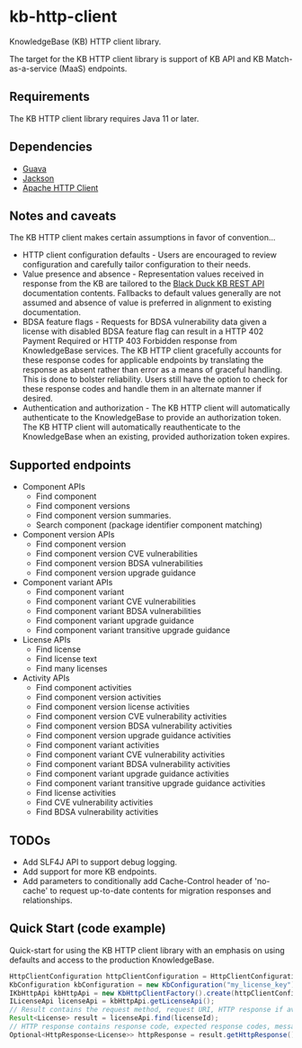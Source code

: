 # kb-http-client

KnowledgeBase (KB) HTTP client library.

The target for the KB HTTP client library is support of KB API and KB Match-as-a-service (MaaS) endpoints.

## Requirements

The KB HTTP client library requires Java 11 or later.

## Dependencies

* [Guava](https://github.com/google/guava)
* [Jackson](https://github.com/FasterXML/jackson)
* [Apache HTTP Client](https://hc.apache.org/httpcomponents-client-5.2.x)

## Notes and caveats

The KB HTTP client makes certain assumptions in favor of convention...

* HTTP client configuration defaults - Users are encouraged to review configuration and carefully tailor configuration to their needs.
* Value presence and absence - Representation values received in response from the KB are tailored to the [Black Duck KB REST API](https://kbtest.blackducksoftware.com/docs/index.html) documentation contents.  Fallbacks to default values generally are not assumed and absence of value is preferred in alignment to existing documentation.
* BDSA feature flags - Requests for BDSA vulnerability data given a license with disabled BDSA feature flag can result in a HTTP 402 Payment Required or HTTP 403 Forbidden response from KnowledgeBase services.   The KB HTTP client gracefully accounts for these response codes for applicable endpoints by translating the response as absent rather than error as a means of graceful handling.   This is done to bolster reliability.   Users still have the option to check for these response codes and handle them in an alternate manner if desired.
* Authentication and authorization - The KB HTTP client will automatically authenticate to the KnowledgeBase to provide an authorization token.   The KB HTTP client will automatically reauthenticate to the KnowledgeBase when an existing, provided authorization token expires.

## Supported endpoints

+ Component APIs
    - Find component
    - Find component versions
    - Find component version summaries.
    - Search component (package identifier component matching)
+ Component version APIs
    - Find component version
    - Find component version CVE vulnerabilities
    - Find component version BDSA vulnerabilities
    - Find component version upgrade guidance
+ Component variant APIs
    - Find component variant
    - Find component variant CVE vulnerabilities
    - Find component variant BDSA vulnerabilities
    - Find component variant upgrade guidance
    - Find component variant transitive upgrade guidance
+ License APIs
    - Find license
    - Find license text    
    - Find many licenses
+ Activity APIs
    - Find component activities
    - Find component version activities
    - Find component version license activities
    - Find component version CVE vulnerability activities
    - Find component version BDSA vulnerability activities
    - Find component version upgrade guidance activities
    - Find component variant activities
    - Find component variant CVE vulnerability activities        
    - Find component variant BDSA vulnerability activities
    - Find component variant upgrade guidance activities
    - Find component variant transitive upgrade guidance activities
    - Find license activities
    - Find CVE vulnerability activities
    - Find BDSA vulnerability activities
                            
## TODOs

* Add SLF4J API to support debug logging.
* Add support for more KB endpoints.
* Add parameters to conditionally add Cache-Control header of 'no-cache' to request up-to-date contents for migration responses and relationships. 

## Quick Start (code example)

Quick-start for using the KB HTTP client library with an emphasis on using defaults and access to the production KnowledgeBase.  

```java
HttpClientConfiguration httpClientConfiguration = HttpClientConfigurationBuilder.create().userAgent("MyApplication/1.0").build();
KbConfiguration kbConfiguration = new KbConfiguration("my_license_key");
IKbHttpApi kbHttpApi = new KbHttpClientFactory().create(httpClientConfiguration, kbConfiguration);
ILicenseApi licenseApi = kbHttpApi.getLicenseApi();
// Result contains the request method, request URI, HTTP response if available, and exception cause if available.
Result<License> result = licenseApi.find(licenseId);
// HTTP response contains response code, expected response codes, message body if available, and migration metadata if available.
Optional<HttpResponse<License>> httpResponse = result.getHttpResponse();
```
